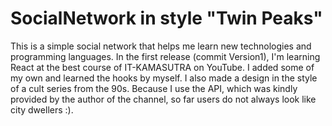 # SocialNetwork in style "Twin Peaks"

This is a simple social network that helps me learn new technologies and programming languages.
In the first release (commit Version1), I'm learning React at the best course of IT-KAMASUTRA on YouTube. I added some of my own and learned the hooks by myself. I also made a design in the style of a cult series from the 90s.
Because I use the API, which was kindly provided by the author of the channel, so far users do not always look like city dwellers :).
